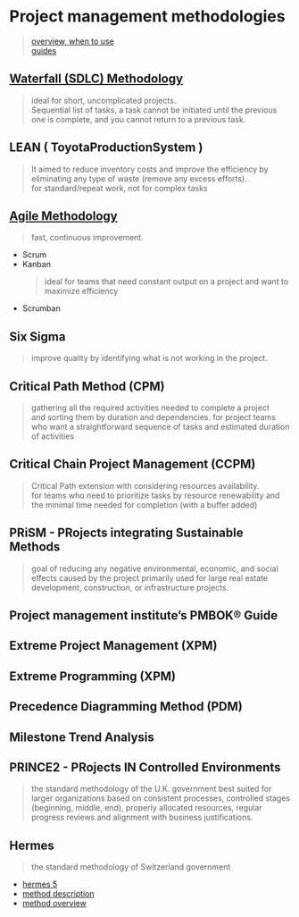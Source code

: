 # Project management methodologies
> [overview, when to use](https://www.projectmanager.com/blog/project-management-methodology)  
> [guides](https://www.projectmanager.com/guides)  

## [Waterfall (SDLC) Methodology](./project-management-methodologies/waterfall.md)
  > ideal for short, uncomplicated projects.  
  > Sequential list of tasks, a task cannot be initiated until the previous one is complete, and you cannot return to a previous task.
## LEAN ( ToyotaProductionSystem )
  > It aimed to reduce inventory costs and improve the efficiency by eliminating any type of waste (remove any excess efforts).   
  > for standard/repeat work, not for complex tasks
## [Agile Methodology](./project-management-methodologies/agile.md)
  >  fast, continuous improvement. 
  - Scrum
  - Kanban
    > ideal for teams that need constant output on a project and want to maximize efficiency
  - Scrumban
## Six Sigma
  > improve quality by identifying what is not working in the project. 
## Critical Path Method (CPM)
  > gathering all the required activities needed to complete a project  
  > and sorting them by duration and dependencies. 
  > for project teams who want a straightforward sequence of tasks and estimated duration of activities  
## Critical Chain Project Management (CCPM)
  > Critical Path extension with considering resources availability.  
  > for teams who need to prioritize tasks by resource renewability and the minimal time needed for completion (with a buffer added)
## PRiSM - PRojects integrating Sustainable Methods
  > goal of reducing any negative environmental, economic, and social effects caused by the project
  > primarily used for large real estate development, construction, or infrastructure projects.
## Project management institute’s PMBOK® Guide
## Extreme Project Management (XPM)
## Extreme Programming (XPM)
## Precedence Diagramming Method (PDM)
## Milestone Trend Analysis
## PRINCE2 - PRojects IN Controlled Environments
  > the standard methodology of the U.K. government
  > best suited for larger organizations
  > based on consistent processes, controlled stages (beginning, middle, end), properly allocated resources, regular progress reviews and alignment with business justifications.
## Hermes 
  > the standard methodology of Switzerland government
  * [hermes 5](https://www.hermes.admin.ch)
  * [method description](https://www.hermes.admin.ch/en/project-management/method-overview/hermes-projektmanagement-methodenelemente.html)
  * [method overview](https://www.hermes.admin.ch/en/project-management/method-overview.html)
